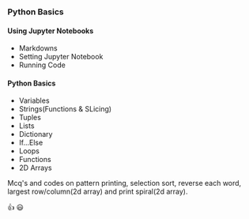 ### Python Basics ###

#### Using Jupyter Notebooks ####

* Markdowns
* Setting Jupyter Notebook
* Running Code

#### Python Basics ####

* Variables
* Strings(Functions & SLicing)
* Tuples
* Lists
* Dictionary
* If...Else
* Loops
* Functions
* 2D Arrays


Mcq's and codes on pattern printing, selection sort, reverse each word, largest row/column(2d array) and print spiral(2d array).  

:+1: :smiley: